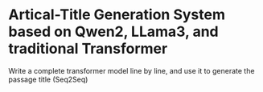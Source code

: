 # Artical-Title Generation System based on Qwen2, LLama3, and traditional Transformer
Write a complete transformer model line by line, and use it to generate the passage title (Seq2Seq)
